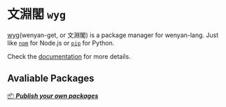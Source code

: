 # 文淵閣 `wyg`

[wyg](https://github.com/wenyan-lang/wyg)(wenyan-get, or 文淵閣) is a package manager for wenyan-lang. Just like [`npm`](https://www.npmjs.com/) for Node.js or [`pip`](https://pip.pypa.io/en/stable/) for Python.

Check the [documentation](https://github.com/wenyan-lang/wyg) for more details.

## Avaliable Packages
<!--PACKAGES-->

[📦 ***Publish your own packages***](https://github.com/wenyan-lang/wyg-registry#-publish-your-own-packages)